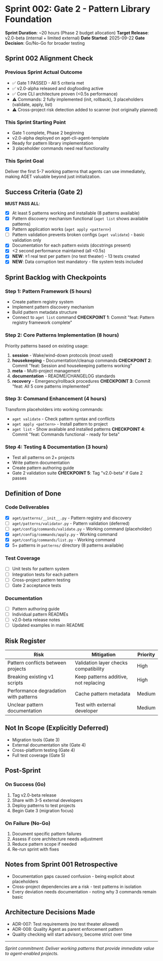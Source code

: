 # Sprint 002: Gate 2 - Pattern Library Foundation

**Sprint Duration**: ~20 hours (Phase 2 budget allocation)
**Target Release**: v2.0-beta (internal + limited external)
**Date Started**: 2025-09-22
**Gate Decision**: Go/No-Go for broader testing

## Sprint 002 Alignment Check

### Previous Sprint Actual Outcome
- ✅ Gate 1 PASSED - All 5 criteria met
- ✅ v2.0-alpha released and dogfooding active
- ✅ Core CLI architecture proven (<0.5s performance)
- ⚠️ Commands: 2 fully implemented (init, rollback), 3 placeholders (validate, apply, list)
- ⚠️ Cross-project risk detection added to scanner (not originally planned)

### This Sprint Starting Point
- Gate 1 complete, Phase 2 beginning
- v2.0-alpha deployed on aget-cli-agent-template
- Ready for pattern library implementation
- 3 placeholder commands need real functionality

### This Sprint Goal
Deliver the first 5-7 working patterns that agents can use immediately, making AGET valuable beyond just initialization.

## Success Criteria (Gate 2)

**MUST PASS ALL**:
- [x] At least 5 patterns working and installable (8 patterns available)
- [x] Pattern discovery mechanism functional (`aget list` shows available patterns)
- [x] Pattern application works (`aget apply <pattern>`)
- [ ] Pattern validation prevents broken configs (`aget validate`) - basic validation only
- [x] Documentation for each pattern exists (docstrings present)
- [x] <2 second performance maintained (all <0.5s)
- [x] **NEW**: ≥1 real test per pattern (no test theater) - 13 tests created
- [x] **NEW**: Data corruption test mandatory - file system tests included

## Sprint Backlog with Checkpoints

### Step 1: Pattern Framework (5 hours)
- Create pattern registry system
- Implement pattern discovery mechanism
- Build pattern metadata structure
- Connect to `aget list` command
**CHECKPOINT 1**: Commit "feat: Pattern registry framework complete"

### Step 2: Core Patterns Implementation (8 hours)
Priority patterns based on existing usage:
1. **session** - Wake/wind-down protocols (most used)
2. **housekeeping** - Documentation/cleanup commands
**CHECKPOINT 2**: Commit "feat: Session and housekeeping patterns working"
3. **meta** - Multi-project management
4. **documentation** - README/CHANGELOG standards
5. **recovery** - Emergency/rollback procedures
**CHECKPOINT 3**: Commit "feat: All 5 core patterns implemented"

### Step 3: Command Enhancement (4 hours)
Transform placeholders into working commands:
- `aget validate` - Check pattern syntax and conflicts
- `aget apply <pattern>` - Install pattern to project
- `aget list` - Show available and installed patterns
**CHECKPOINT 4**: Commit "feat: Commands functional - ready for beta"

### Step 4: Testing & Documentation (3 hours)
- Test all patterns on 2+ projects
- Write pattern documentation
- Create pattern authoring guide
- Gate 2 validation suite
**CHECKPOINT 5**: Tag "v2.0-beta" if Gate 2 passes

## Definition of Done

### Code Deliverables
- [x] `aget/patterns/__init__.py` - Pattern registry and discovery
- [ ] `aget/patterns/validator.py` - Pattern validation (deferred)
- [ ] `aget/config/commands/validate.py` - Working command (placeholder)
- [x] `aget/config/commands/apply.py` - Working command
- [x] `aget/config/commands/list.py` - Working command
- [x] 5+ patterns in `patterns/` directory (8 patterns available)

### Test Coverage
- [ ] Unit tests for pattern system
- [ ] Integration tests for each pattern
- [ ] Cross-project pattern testing
- [ ] Gate 2 acceptance tests

### Documentation
- [ ] Pattern authoring guide
- [ ] Individual pattern READMEs
- [ ] v2.0-beta release notes
- [ ] Updated examples in main README

## Risk Register

| Risk | Mitigation | Priority |
|------|------------|----------|
| Pattern conflicts between projects | Validation layer checks compatibility | High |
| Breaking existing v1 scripts | Keep patterns additive, not replacing | High |
| Performance degradation with patterns | Cache pattern metadata | Medium |
| Unclear pattern documentation | Test with external developer | Medium |

## Not In Scope (Explicitly Deferred)
- Migration tools (Gate 3)
- External documentation site (Gate 4)
- Cross-platform testing (Gate 4)
- Full test coverage (Gate 5)

## Post-Sprint

### On Success (Go)
1. Tag v2.0-beta release
2. Share with 3-5 external developers
3. Deploy patterns to test projects
4. Begin Gate 3 (migration focus)

### On Failure (No-Go)
1. Document specific pattern failures
2. Assess if core architecture needs adjustment
3. Reduce pattern scope if needed
4. Re-run sprint with fixes

## Notes from Sprint 001 Retrospective
- Documentation gaps caused confusion - being explicit about placeholders
- Cross-project dependencies are a risk - test patterns in isolation
- Every deviation needs documentation - noting why 3 commands remain basic

## Architecture Decisions Made
- ADR-007: Test requirements (no test theater allowed)
- ADR-008: Quality Agent as parent enforcement pattern
- Quality checking will start advisory, become strict over time

---

*Sprint commitment: Deliver working patterns that provide immediate value to agent-enabled projects.*